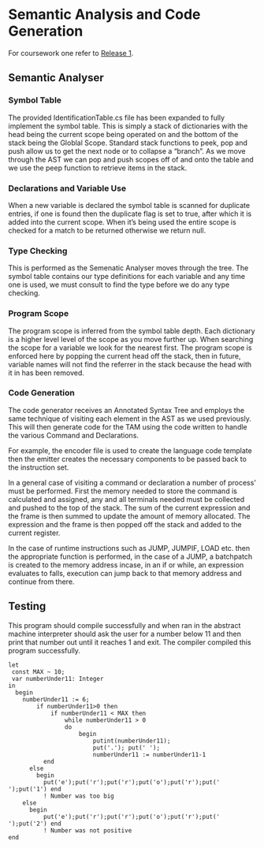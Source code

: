 # Semantic Analysis and Code Generation

For coursework one refer to [Release 1](https://github.com/decantr/rgu-compilers-cw/tree/1.0).

## Semantic Analyser
### Symbol Table
The provided IdentificationTable.cs file has been expanded to fully implement the symbol table. This is simply a stack of dictionaries with the head being the current scope being operated on and the bottom of the stack being the Globlal Scope. Standard stack functions to peek, pop and push allow us to get the next node or to collapse a “branch”. As we move through the AST we can pop and push scopes off of and onto the table and we use the peep function to retrieve items in the stack.
### Declarations and Variable Use
When a new variable is declared the symbol table is scanned for duplicate entries, if one is found then the duplicate flag is set to true, after which it is added into the current scope. When it’s being used the entire scope is checked for a match to be returned otherwise we return null.
### Type Checking
This is performed as the Semenatic Analyser moves through the tree. The symbol table contains our type definitions for each variable and any time one is used, we must consult to find the type before we do any type checking.
### Program Scope
The program scope is inferred from the symbol table depth. Each dictionary is a higher level level of the scope as you move further up. When searching the scope for a variable we look for the nearest first. The program scope is enforced here by popping the current head off the stack, then in future, variable names will not find the referrer in the stack because the head with it in has been removed.
### Code Generation
The code generator receives an Annotated Syntax Tree and employs the same technique of visiting each element in the AST as we used previously. This will then generate code for the TAM using the code written to handle the various Command and Declarations.

For example, the encoder file is used to create the language code template then the emitter creates the necessary components to be passed back to the instruction set.

In a general case of visiting a command or declaration a number of process’ must be performed. First the memory needed to store the command is calculated and assigned, any and all terminals needed must be collected and pushed to the top of the stack. The sum of the current expression and the frame is then summed to update the amount of memory allocated. The expression and the frame is then popped off the stack and added to the current register.

In the case of runtime instructions such as JUMP, JUMPIF, LOAD etc. then the appropriate function is performed, in the case of a JUMP, a batchpatch is created to the memory address incase, in an if or while, an expression evaluates to falls, execution can jump back to that memory address and continue from there.

## Testing
This program should compile successfully and when ran in the abstract machine interpreter should ask the user for a number below 11 and then print that number out until it reaches 1 and exit. The compiler compiled this program successfully.

```
let
 const MAX ~ 10;
 var numberUnder11: Integer
in
  begin
    numberUnder11 := 6;
		if numberUnder11>0 then
			if numberUnder11 < MAX then
				while numberUnder11 > 0
				do
					begin
						putint(numberUnder11);
						put('.'); put(' ');
						numberUnder11 := numberUnder11-1
          end
      else
        begin
          put('e');put('r');put('r');put('o');put('r');put(' ');put('1') end
          ! Number was too big
    else
      begin
          put('e');put('r');put('r');put('o');put('r');put(' ');put('2') end
          ! Number was not positive
end
```